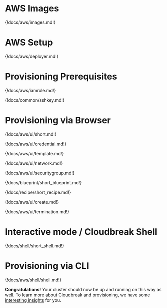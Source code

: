 # AWS Images

{!docs/aws/images.md!}

# AWS Setup

{!docs/aws/deployer.md!}

# Provisioning Prerequisites

{!docs/aws/iamrole.md!}

{!docs/common/sshkey.md!}

# Provisioning via Browser

{!docs/aws/ui/short.md!}

{!docs/aws/ui/credential.md!}

{!docs/aws/ui/template.md!}

{!docs/aws/ui/network.md!}

{!docs/aws/ui/securitygroup.md!}

{!docs/blueprint/short_blueprint.md!}

{!docs/recipe/short_recipe.md!}

{!docs/aws/ui/create.md!}

{!docs/aws/ui/termination.md!}

# Interactive mode / Cloudbreak Shell

{!docs/shell/short_shell.md!}

# Provisioning via CLI

{!docs/aws/shell/shell.md!}

**Congratulations!** Your cluster should now be up and running on this way as well. To learn more about Cloudbreak and 
provisioning, we have some [interesting insights](operations.md) for you.

